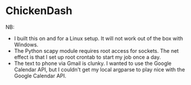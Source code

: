 # ChickenDash
NB:
* I built this on and for a Linux setup.  It will not work out of the box with Windows.
* The Python scapy module requires root access for sockets.  The net effect is that I set up root crontab to start my job once a day.
* The text to phone via Gmail is clunky.  I wanted to use the Google Calendar API, but I couldn't get my local argparse to play nice with the Google Calendar API.
